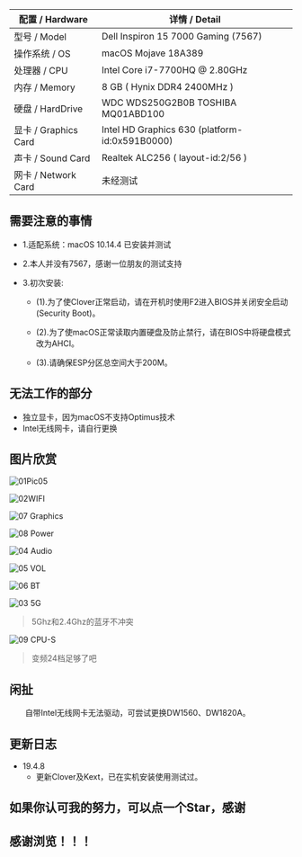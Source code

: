 

| 配置 / Hardware | 详情 / Detail|
| ------ | ------ | 
| 型号 / Model | Dell Inspiron 15 7000 Gaming (7567) |
| 操作系统 / OS | macOS Mojave 18A389 |
| 处理器 / CPU | Intel Core i7-7700HQ @ 2.80GHz |
| 内存 / Memory|  8 GB ( Hynix DDR4 2400MHz )|
| 硬盘 / HardDrive| WDC WDS250G2B0B  TOSHIBA MQ01ABD100|
| 显卡 / Graphics Card| Intel HD Graphics 630 (platform-id:0x591B0000) |
| 声卡 / Sound Card | Realtek ALC256 ( layout-id:2/56 )|
| 网卡 / Network Card | 未经测试 |

## 需要注意的事情
* 1.适配系统：macOS 10.14.4 已安装并测试

* 2.本人并没有7567，感谢一位朋友的测试支持  

* 3.初次安装:
	* (1).为了使Clover正常启动，请在开机时使用F2进入BIOS并关闭安全启动(Security Boot)。

	* (2).为了使macOS正常读取内置硬盘及防止禁行，请在BIOS中将硬盘模式改为AHCI。

	* (3).请确保ESP分区总空间大于200M。
	
## 无法工作的部分

- 独立显卡，因为macOS不支持Optimus技术
- Intel无线网卡，请自行更换
## 图片欣赏

![01Pic05](./Pictures/ScreenShot/Pic05.png)

![02WIFI](./Pictures/ScreenShot/WIFI.png)

![07 Graphics](./Pictures/ScreenShot/Graphics.png)

![08 Power](./Pictures/ScreenShot/Power.png)

![04 Audio](./Pictures/ScreenShot/AUDIO.png)

![05 VOL](./Pictures/ScreenShot/Vol.png)

![06 BT](./Pictures/ScreenShot/BT.png)

![03 5G](./Pictures/ScreenShot/5G.png)
>5Ghz和2.4Ghz的蓝牙不冲突


![09 CPU-S](./Pictures/ScreenShot/CPU-S.png)
>变频24档足够了吧


## 闲扯


&emsp;&emsp;自带Intel无线网卡无法驱动，可尝试更换DW1560、DW1820A。
&emsp;&emsp;


## 更新日志

* 19.4.8
	* 更新Clover及Kext，已在实机安装使用测试过。

## 如果你认可我的努力，可以点一个Star，感谢


## 感谢浏览！！！
